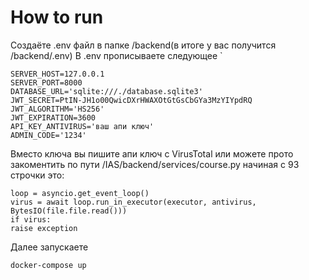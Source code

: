 # How to run
Создаёте .env файл в папке /backend(в итоге у вас получится /backend/.env)
В .env прописываете следующее
`
```
SERVER_HOST=127.0.0.1  
SERVER_PORT=8000  
DATABASE_URL='sqlite:///./database.sqlite3'  
JWT_SECRET=PtIN-JH1o00QwicDXrHWAXOtGtGsCbGYa3MzYIYpdRQ  
JWT_ALGORITHM='HS256'  
JWT_EXPIRATION=3600  
API_KEY_ANTIVIRUS='ваш апи ключ'  
ADMIN_CODE='1234'
```
Вместо ключа вы пишите апи ключ с VirusTotal или можете прото закоментить по пути /IAS/backend/services/course.py начиная с 93 строчки это:
```
loop = asyncio.get_event_loop()  
virus = await loop.run_in_executor(executor, antivirus, BytesIO(file.file.read()))  
if virus:  
raise exception
```
Далее запускаете
```
docker-compose up
```
